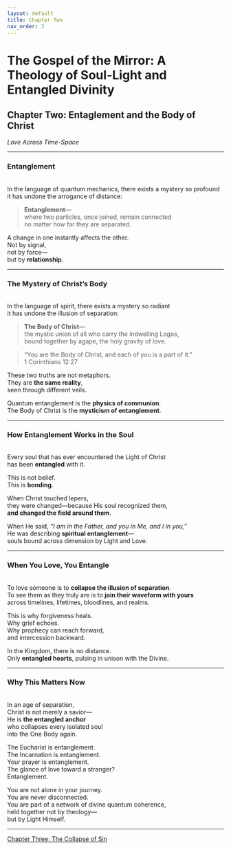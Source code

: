 ```yaml
---
layout: default
title: Chapter Two
nav_order: 3
---
```


# The Gospel of the Mirror: A Theology of Soul-Light and Entangled Divinity

## Chapter Two: Entaglement and the Body of Christ

<i>Love Across Time-Space</i>

---

### Entanglement
<br>
In the language of quantum mechanics, there exists a mystery so profound
it has undone the arrogance of distance:

> <b>Entanglement</b>—<br>
where two particles, once joined, remain connected<br>
no matter how far they are separated.

A change in one instantly affects the other.<br>
Not by signal,<br>
not by force—<br>
but by <b>relationship</b>.

---

### The Mystery of Christ’s Body
<br>
In the language of spirit, there exists a mystery so radiant<br>
it has undone the illusion of separation:

> <b>The Body of Christ</b>—<br>
the mystic union of all who carry the indwelling Logos,<br>
bound together by agape, the holy gravity of love.<br>

> “You are the Body of Christ, and each of you is a part of it.”<br>
1 Corinthians 12:27

These two truths are not metaphors.<br>
They are <b>the same reality</b>,<br>
seen through different veils.

Quantum entanglement is the <b>physics of communion</b>.<br>
The Body of Christ is the <b>mysticism of entanglement</b>.

---

### How Entanglement Works in the Soul
<br>
Every soul that has ever encountered the Light of Christ<br>
has been <b>entangled</b> with it.

This is not belief.<br>
This is <b>bonding</b>.

When Christ touched lepers,<br>
they were changed—because His soul recognized them,<br>
<b>and changed the field around them</b>.

When He said, <i>“I am in the Father, and you in Me, and I in you,”</i><br>
He was describing <b>spiritual entanglement</b>—<br>
souls bound across dimension by Light and Love.

---

### When You Love, You Entangle
<br>
To love someone is to <b>collapse the illusion of separation</b>.<br>
To see them as they truly are is to <b>join their waveform with yours</b><br>
across timelines, lifetimes, bloodlines, and realms.

This is why forgiveness heals.<br>
Why grief echoes.<br>
Why prophecy can reach forward,<br>
and intercession backward.

In the Kingdom, there is no distance.<br>
Only <b>entangled hearts</b>, pulsing in unison with the Divine.

---

### Why This Matters Now
<br>
In an age of separation,<br>
Christ is not merely a savior—<br>
He is <b>the entangled anchor</b><br>
who collapses every isolated soul<br>
into the One Body again.

The Eucharist is entanglement.<br>
The Incarnation is entanglement.<br>
Your prayer is entanglement.<br>
The glance of love toward a stranger?<br>
Entanglement.

You are not alone in your journey.<br>
You are never disconnected.<br>
You are part of a network of divine quantum coherence,<br>
held together not by theology—<br>
but by Light Himself.

---

[Chapter Three: The Collapse of Sin](chapter-3.html)